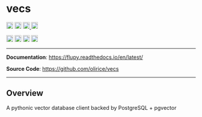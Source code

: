 # vecs

<p>

<a href="https://vecs.readthedocs.io/en/latest/?badge=latest"><img src="https://readthedocs.org/projects/vecs/badge/?version=latest" alt="Tests" height="18"></a>
<a href="https://codecov.io/gh/olirice/vecs"><img src="https://codecov.io/gh/olirice/vecs/branch/master/graph/badge.svg" height="18"></a>
<a href="https://github.com/psf/black">
        <img src="https://img.shields.io/badge/code%20style-black-000000.svg" alt="Codestyle Black" height="18">
    </a>
<a href="https://github.com/olirice/vecs/actions"><img src="https://github.com/olirice/vecs/workflows/mypyc/badge.svg" alt="mypyc" height="18"></a>
</p>

<p>
    <a href="https://www.python.org/downloads/"><img src="https://img.shields.io/badge/python-3.6+-blue.svg" alt="Python version" height="18"></a>
  <a href="https://badge.fury.io/py/vecs"><img src="https://badge.fury.io/py/vecs.svg" alt="PyPI version" height="18"></a>
    <a href="https://github.com/olirice/vecs/blob/master/LICENSE"><img src="https://img.shields.io/pypi/l/markdown-subtemplate.svg" alt="License" height="18"></a>
    <a href="https://pypi.org/project/vecs/"><img src="https://img.shields.io/pypi/dm/vecs.svg" alt="Download count" height="18"></a>
</p>

---

**Documentation**: <a href="https://vecs.readthedocs.io/en/latest/" target="_blank">https://flupy.readthedocs.io/en/latest/</a>

**Source Code**: <a href="https://github.com/olirice/vecs" target="_blank">https://github.com/olirice/vecs</a>

---

## Overview

A pythonic vector database client backed by PostgreSQL + pgvector

